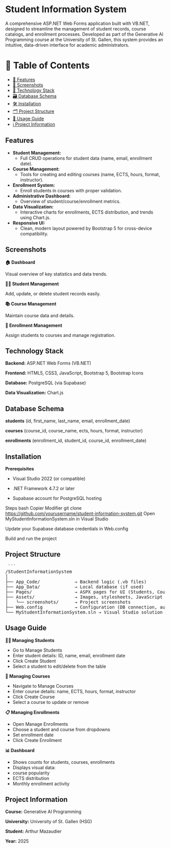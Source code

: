 # Student Information System

A comprehensive ASP.NET Web Forms application built with VB.NET, designed to streamline the management of student records, course catalogs, and enrollment processes. Developed as part of the Generative AI Programming course at the University of St. Gallen, this system provides an intuitive, data-driven interface for academic administrators.

# 📑 Table of Contents
- [🎯 Features](#features)  
- [📸 Screenshots](#screenshots)  
- [🧰 Technology Stack](#technology-stack)  
- [🗃️ Database Schema](#database-schema)  
- [🛠️ Installation](#installation)  
- [🗂️ Project Structure](#project-structure)  
- [📘 Usage Guide](#usage-guide)  
- [ℹ️ Project Information](#project-information)  

## Features
- **Student Management:**
  - Full CRUD operations for student data (name, email, enrollment date).
- **Course Management:**
  - Tools for creating and editing courses (name, ECTS, hours, format, instructor).
- **Enrollment System:**
  - Enroll students in courses with proper validation.
- **Administrative Dashboard:**
  - Overview of student/course/enrollment metrics.
- **Data Visualization:**
  - Interactive charts for enrollments, ECTS distribution, and trends using Chart.js.
- **Responsive UI:**
  - Clean, modern layout powered by Bootstrap 5 for cross-device compatibility.

## Screenshots
**🏠 Dashboard**

Visual overview of key statistics and data trends.

**👨‍🎓 Student Management**

Add, update, or delete student records easily.

**📚 Course Management**

Maintain course data and details.

**📝 Enrollment Management**

Assign students to courses and manage registration.

## Technology Stack
**Backend:** ASP.NET Web Forms (VB.NET)

**Frontend:** HTML5, CSS3, JavaScript, Bootstrap 5, Bootstrap Icons

**Database:** PostgreSQL (via Supabase)

**Data Visualization:** Chart.js

## Database Schema
**students**
(id, first_name, last_name, email, enrollment_date)

**courses**
(course_id, course_name, ects, hours, format, instructor)

**enrollments**
(enrollment_id, student_id, course_id, enrollment_date)

## Installation
**Prerequisites**
- Visual Studio 2022 (or compatible)

- .NET Framework 4.7.2 or later

- Supabase account for PostgreSQL hosting

Steps
bash
Copier
Modifier
git clone https://github.com/yourusername/student-information-system.git
Open MyStudentInformationSystem.sln in Visual Studio

Update your Supabase database credentials in Web.config

Build and run the project

## Project Structure
<pre> ```
/StudentInformationSystem
│
├── App_Code/             → Backend logic (.vb files)
├── App_Data/             → Local database (if used)
├── Pages/                → ASPX pages for UI (Students, Courses, Enrollments, Dashboard)
├── Assets/               → Images, stylesheets, JavaScript
│   └── screenshots/      → Project screenshots
├── Web.config            → Configuration (DB connection, authentication, etc.)
└── MyStudentInformationSystem.sln → Visual Studio solution file``` 
</pre>
## Usage Guide
**🧑‍🎓 Managing Students**
- Go to Manage Students
- Enter student details: ID, name, email, enrollment date
- Click Create Student
- Select a student to edit/delete from the table

**📘 Managing Courses**
- Navigate to Manage Courses
- Enter course details: name, ECTS, hours, format, instructor
- Click Create Course
- Select a course to update or remove

**📋 Managing Enrollments**
- Open Manage Enrollments
- Choose a student and course from dropdowns
- Set enrollment date
- Click Create Enrollment

**📊 Dashboard**
- Shows counts for students, courses, enrollments
- Displays visual data:
- course popularity
- ECTS distribution
- Monthly enrollment activity

## Project Information
**Course:** Generative AI Programming

**University:** University of St. Gallen (HSG)

**Student:** Arthur Mazaudier

**Year:** 2025
